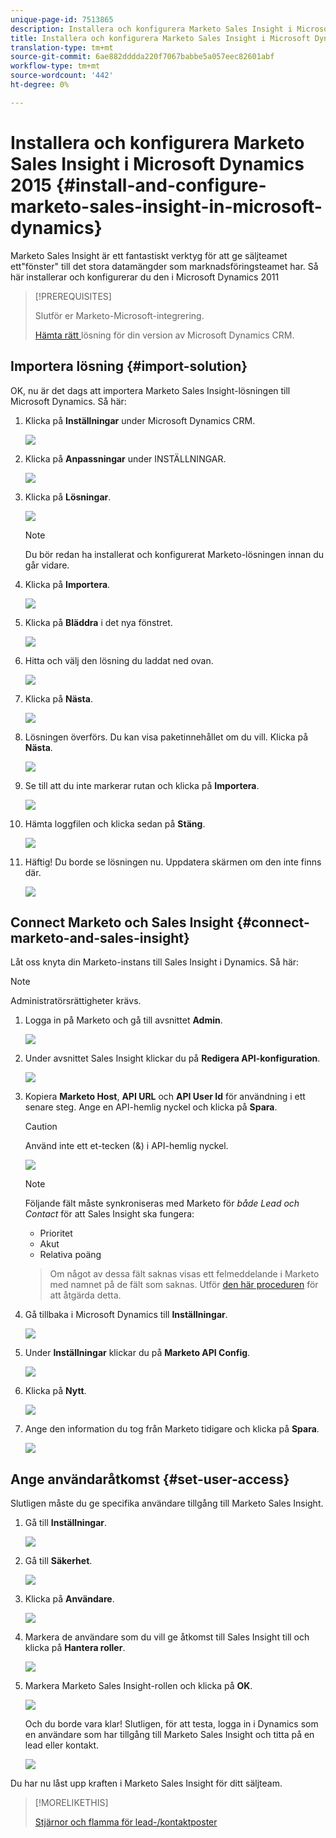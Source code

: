 ```yaml
---
unique-page-id: 7513865
description: Installera och konfigurera Marketo Sales Insight i Microsoft Dynamics 2015 - Marketo Docs - produktdokumentation
title: Installera och konfigurera Marketo Sales Insight i Microsoft Dynamics 2015
translation-type: tm+mt
source-git-commit: 6ae882dddda220f7067babbe5a057eec82601abf
workflow-type: tm+mt
source-wordcount: '442'
ht-degree: 0%

---
```



# Installera och konfigurera Marketo Sales Insight i Microsoft Dynamics 2015 {#install-and-configure-marketo-sales-insight-in-microsoft-dynamics}

Marketo Sales Insight är ett fantastiskt verktyg för att ge säljteamet ett&quot;fönster&quot; till det stora datamängder som marknadsföringsteamet har. Så här installerar och konfigurerar du den i Microsoft Dynamics 2011

>[!PREREQUISITES]
>
>Slutför er Marketo-Microsoft-integrering.
>
>[Hämta rätt ](/help/marketo/product-docs/marketo-sales-insight/msi-for-microsoft-dynamics/installing/download-the-marketo-sales-insight-solution-for-microsoft-dynamics.md) lösning för din version av Microsoft Dynamics CRM.

## Importera lösning {#import-solution}

OK, nu är det dags att importera Marketo Sales Insight-lösningen till Microsoft Dynamics. Så här:

1. Klicka på **Inställningar** under Microsoft Dynamics CRM.

   ![](assets/image2014-12-12-9-3a4-3a56.png)

1. Klicka på **Anpassningar** under INSTÄLLNINGAR.

   ![](assets/image2015-4-29-14-3a22-3a1.png)

1. Klicka på **Lösningar**.

   ![](assets/image2014-12-12-9-3a5-3a17.png)

   >[!NOTE]
   >
   >Du bör redan ha installerat och konfigurerat Marketo-lösningen innan du går vidare.

1. Klicka på **Importera**.

   ![](assets/image2014-12-12-9-3a5-3a27.png)

1. Klicka på **Bläddra** i det nya fönstret.

   ![](assets/image2014-12-12-9-3a5-3a36.png)

1. Hitta och välj den lösning du laddat ned ovan.

   ![](assets/image2014-12-12-9-3a5-3a45.png)

1. Klicka på **Nästa**.

   ![](assets/image2014-12-12-9-3a5-3a55.png)

1. Lösningen överförs. Du kan visa paketinnehållet om du vill. Klicka på **Nästa**.

   ![](assets/image2014-12-12-9-3a6-3a10.png)

1. Se till att du inte markerar rutan och klicka på **Importera**.

   ![](assets/image2014-12-12-9-3a6-3a19.png)

1. Hämta loggfilen och klicka sedan på **Stäng**.

   ![](assets/image2014-12-12-9-3a6-3a29.png)

1. Häftig! Du borde se lösningen nu. Uppdatera skärmen om den inte finns där.

   ![](assets/image2014-12-12-9-3a6-3a40.png)

## Connect Marketo och Sales Insight {#connect-marketo-and-sales-insight}

Låt oss knyta din Marketo-instans till Sales Insight i Dynamics. Så här:

>[!NOTE]
>
>Administratörsrättigheter krävs.

1. Logga in på Marketo och gå till avsnittet **Admin**.

   ![](assets/image2014-12-12-9-3a6-3a50.png)

1. Under avsnittet Sales Insight klickar du på **Redigera API-konfiguration**.

   ![](assets/image2014-12-12-9-3a7-3a0.png)

1. Kopiera **Marketo Host**, **API URL** och **API User Id** för användning i ett senare steg. Ange en API-hemlig nyckel och klicka på **Spara**.

   >[!CAUTION]
   >
   >Använd inte ett et-tecken (&amp;) i API-hemlig nyckel.

   ![](assets/image2014-12-12-9-3a7-3a9.png)

   >[!NOTE]
   >
   >Följande fält måste synkroniseras med Marketo för *både Lead och Contact* för att Sales Insight ska fungera:
   >
   >* Prioritet
   >* Akut
   >* Relativa poäng

   >
   >Om något av dessa fält saknas visas ett felmeddelande i Marketo med namnet på de fält som saknas. Utför [den här proceduren](/help/marketo/product-docs/marketo-sales-insight/msi-for-microsoft-dynamics/setting-up-and-using/required-fields-for-syncing-marketo-with-dynamics.md) för att åtgärda detta.

1. Gå tillbaka i Microsoft Dynamics till **Inställningar**.

   ![](assets/image2014-12-12-9-3a7-3a25.png)

1. Under **Inställningar** klickar du på **Marketo API Config**.

   ![](assets/image2014-12-12-9-3a7-3a34.png)

1. Klicka på **Nytt**.

   ![](assets/image2014-12-12-9-3a8-3a8.png)

1. Ange den information du tog från Marketo tidigare och klicka på **Spara**.

   ![](assets/image2014-12-12-9-3a8-3a17.png)

## Ange användaråtkomst {#set-user-access}

Slutligen måste du ge specifika användare tillgång till Marketo Sales Insight.

1. Gå till **Inställningar**.

   ![](assets/image2014-12-12-9-3a8-3a34.png)

1. Gå till **Säkerhet**.

   ![](assets/image2015-4-29-14-3a56-3a33.png)

1. Klicka på **Användare**.

   ![](assets/image2015-4-29-14-3a57-3a46.png)

1. Markera de användare som du vill ge åtkomst till Sales Insight till och klicka på **Hantera roller**.

   ![](assets/image2015-4-29-14-3a59-3a31.png)

1. Markera Marketo Sales Insight-rollen och klicka på **OK**.

   ![](assets/image2014-12-12-9-3a9-3a22.png)

   Och du borde vara klar! Slutligen, för att testa, logga in i Dynamics som en användare som har tillgång till Marketo Sales Insight och titta på en lead eller kontakt.

   ![](assets/image2015-4-29-15-3a2-3a27.png)

Du har nu låst upp kraften i Marketo Sales Insight för ditt säljteam.

>[!MORELIKETHIS]
>
>[Stjärnor och flamma för lead-/kontaktposter](/help/marketo/product-docs/marketo-sales-insight/msi-for-microsoft-dynamics/setting-up-and-using/setting-up-stars-and-flames-for-lead-contact-records.md)
